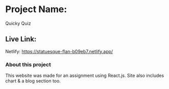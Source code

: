 # Project Name:
Quicky Quiz


## Live Link:

Netlify: https://statuesque-flan-b09eb7.netlify.app/



### About this project

This website was made for an assignment using React.js. 
Site also includes chart & a blog section too. 
